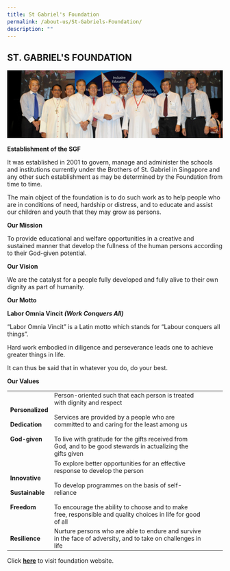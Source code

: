 ```yaml
---
title: St Gabriel's Foundation
permalink: /about-us/St-Gabriels-Foundation/
description: ""
---
```

## ST. GABRIEL'S FOUNDATION

![](/images/About%20Us/St%20Gabriel's%20Foundation/Organizational%20Structure.jpeg)

**Establishment of the SGF**

It was established in 2001 to govern, manage and administer the schools and institutions currently under the Brothers of St. Gabriel in Singapore and any other such establishment as may be determined by the Foundation from time to time.

The main object of the foundation is to do such work as to help people who are in conditions of need, hardship or distress, and to educate and assist our children and youth that they may grow as persons.

**Our Mission**

To provide educational and welfare opportunities in a creative and sustained manner that develop the fullness of the human persons according to their God-given potential.

**Our Vision**

We are the catalyst for a people fully developed and fully alive to their own dignity as part of humanity.

**Our Motto**

**Labor Omnia Vincit _(Work Conquers All)_**

“Labor Omnia Vincit” is a Latin motto which stands for “Labour conquers all things”.

Hard work embodied in diligence and perseverance leads one to achieve greater things in life.

It can thus be said that in whatever you do, do your best.

**Our Values**

|                                                 |                                                                                                                                                                                                                                                                                                 |   |   |   |
|-------------------------------------------------|-------------------------------------------------------------------------------------------------------------------------------------------------------------------------------------------------------------------------------------------------------------------------------------------------|---|---|---|
| **Personalized**<br><br>**Dedication**<br><br>**God-given** | Person-oriented such that each person is treated with dignity and respect<br><br>Services are provided by a people who are committed to and caring for the least among us<br><br>To live with gratitude for the gifts received from God, and to be good stewards in actualizing the gifts given |   |   |   |
| **Innovative**<br><br>**Sustainable**<br><br>**Freedom**   | To explore better opportunities for an effective response to develop the person<br><br>To develop programmes on the basis of self-reliance<br><br>To encourage the ability to choose and to make free, responsible and quality choices in life for good of all                                  |   |   |   |
| **Resilience**                                      | Nurture persons who are able to endure and survive in the face of adversity, and to take on challenges in life                                                                                                                                                                                  |   |   |   |

Click [**here**](http://www.stgabrielsfoundation.sg/) to visit foundation website.